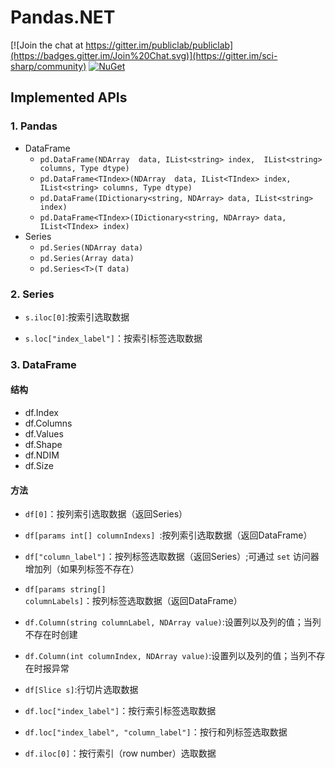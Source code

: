 # Pandas.NET

[![Join the chat at https://gitter.im/publiclab/publiclab](https://badges.gitter.im/Join%20Chat.svg)](https://gitter.im/sci-sharp/community) [![NuGet](https://img.shields.io/nuget/dt/Pandas.NET.svg)](https://www.nuget.org/packages/Pandas.NET)

## Implemented APIs

### 1. Pandas

* DataFrame
  * `pd.DataFrame(NDArray  data, IList<string> index,  IList<string> columns, Type dtype)`
  * `pd.DataFrame<TIndex>(NDArray  data, IList<TIndex> index,  IList<string> columns, Type dtype)`
  * `pd.DataFrame(IDictionary<string, NDArray> data, IList<string> index)`
  * `pd.DataFrame<TIndex>(IDictionary<string, NDArray> data, IList<TIndex> index)`
* Series
  * `pd.Series(NDArray data)`
  * `pd.Series(Array data)`
  * `pd.Series<T>(T data)`

### 2. Series

* `s.iloc[0]`:按索引选取数据

* `s.loc["index_label"]`：按索引标签选取数据

### 3. DataFrame

#### 结构

* df.Index
* df.Columns
* df.Values
* df.Shape
* df.NDIM
* df.Size

#### 方法

* `df[0]`：按列索引选取数据（返回Series）
* `df[params int[] columnIndexs] `:按列索引选取数据（返回DataFrame）
* `df["column_label"]`：按列标签选取数据（返回Series）;可通过 `set` 访问器增加列（如果列标签不存在）
* `df[params string[] columnLabels]`：按列标签选取数据（返回DataFrame）
* `df.Column(string columnLabel, NDArray value)`:设置列以及列的值；当列不存在时创建
* `df.Column(int columnIndex, NDArray value)`:设置列以及列的值；当列不存在时报异常
* `df[Slice s]`:行切片选取数据

* `df.loc["index_label"]`：按行索引标签选取数据
* `df.loc["index_label", "column_label"]`：按行和列标签选取数据
* `df.iloc[0]`：按行索引（row number）选取数据

